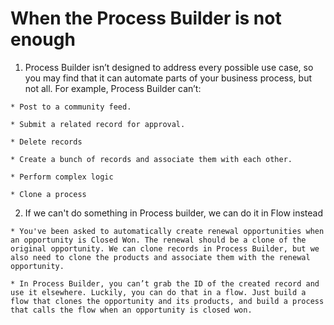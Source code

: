 # When the Process Builder is not enough 

  1. Process Builder isn’t designed to address every possible use case, so you may find that it can automate parts of your business process, but not all. For example, Process Builder can’t:

    * Post to a community feed.

    * Submit a related record for approval.

    * Delete records

    * Create a bunch of records and associate them with each other.

    * Perform complex logic

    * Clone a process

  2. If we can't do something in Process builder, we can do it in Flow instead 

    * You've been asked to automatically create renewal opportunities when an opportunity is Closed Won. The renewal should be a clone of the original opportunity. We can clone records in Process Builder, but we also need to clone the products and associate them with the renewal opportunity.

    * In Process Builder, you can’t grab the ID of the created record and use it elsewhere. Luckily, you can do that in a flow. Just build a flow that clones the opportunity and its products, and build a process that calls the flow when an opportunity is closed won.

